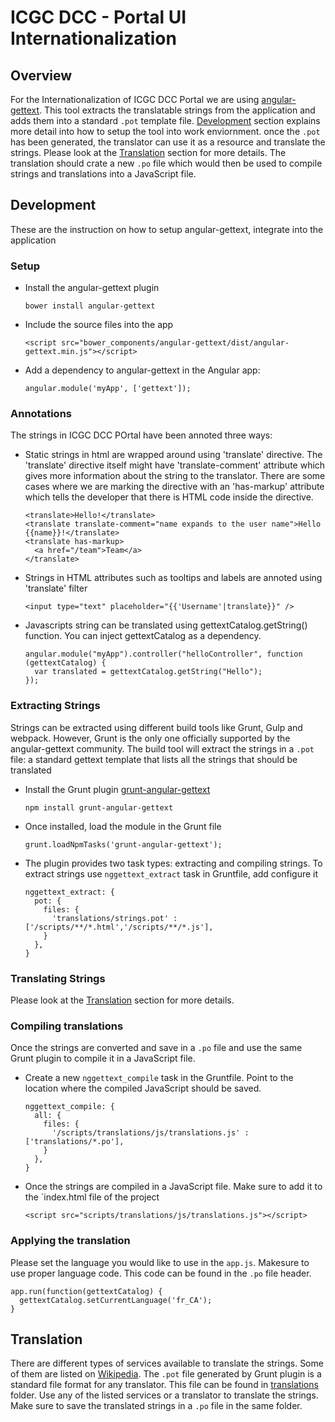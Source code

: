 # ICGC DCC - Portal UI Internationalization

## Overview

For the Internationalization of ICGC DCC Portal we are using [angular-gettext](https://github.com/rubenv/angular-gettext). This tool extracts the translatable strings from the application
and adds them into a standard `.pot` template file. [Development](#development) section explains more detail into how to setup the tool into work enviornment. once the `.pot` has been
generated, the translator can use it as a resource and translate the strings. Please look at the [Translation](#translation) section for more details. The translation should crate a new
`.po` file which would then be used to compile strings and translations into a JavaScript file.

## Development

These are the instruction on how to setup angular-gettext, integrate into the application 

### Setup

- Install the angular-gettext plugin

	```
	bower install angular-gettext
	```

- Include the source files into the app

	```
	<script src="bower_components/angular-gettext/dist/angular-gettext.min.js"></script>
	```

- Add a dependency to angular-gettext in the Angular app:
	```
	angular.module('myApp', ['gettext']);
	```

### Annotations

The strings in ICGC DCC POrtal have been annoted three ways:

- Static strings in html are wrapped around using 'translate' directive. The 'translate'
directive itself might have 'translate-comment' attribute which gives more information
about the string to the translator. There are some cases where we are marking the directive
with an 'has-markup' attribute which tells the developer that there is HTML code inside the directive.

	```
	<translate>Hello!</translate>
	<translate translate-comment="name expands to the user name">Hello {{name}}!</translate>
	<translate has-markup>
	  <a href="/team">Team</a>
	</translate>
	```

- Strings in HTML attributes such as tooltips and labels are annoted using 'translate' filter

	```
	<input type="text" placeholder="{{'Username'|translate}}" />
	```

- Javascripts string can be translated using gettextCatalog.getString() function. You can inject
gettextCatalog as a dependency.

	```
	angular.module("myApp").controller("helloController", function (gettextCatalog) {
      var translated = gettextCatalog.getString("Hello");
    });
	```

### Extracting Strings

Strings can be extracted using different build tools like Grunt, Gulp and webpack. However, Grunt
is the only one officially supported by the angular-gettext community. The build tool will extract
the strings in a `.pot` file: a standard gettext template that lists all the strings that should be
translated

- Install the Grunt plugin [grunt-angular-gettext](https://www.npmjs.com/package/grunt-angular-gettext)

	```
	npm install grunt-angular-gettext
	```

- Once installed, load the module in the Grunt file

	```
	grunt.loadNpmTasks('grunt-angular-gettext');
	```

- The plugin provides two task types: extracting and compiling strings. To extract
strings use `nggettext_extract` task in Gruntfile, add configure it

	```
	nggettext_extract: {
	  pot: {
	    files: {
		  'translations/strings.pot' : ['/scripts/**/*.html','/scripts/**/*.js'],
		}
	  },
	}
	```

### Translating Strings

Please look at the [Translation](#translation) section for more details.

### Compiling translations

Once the strings are converted and save in a `.po` file and use the same Grunt plugin to 
compile it in a JavaScript file.

- Create a new `nggettext_compile` task in the Gruntfile. Point to the location where 
the compiled JavaScript should be saved.

	```
	nggettext_compile: {
	  all: {
	    files: {
		  '/scripts/translations/js/translations.js' : ['translations/*.po'],
		}
	  },
	}
	```

- Once the strings are compiled in a JavaScript file. Make sure to add it to the `index.html
file of the project

	```
	<script src="scripts/translations/js/translations.js"></script>
	```

### Applying the translation

Please set the language you would like to use in the `app.js`. Makesure to use proper 
language code. This code can be found in the `.po` file header.

	
	app.run(function(gettextCatalog) {
	  gettextCatalog.setCurrentLanguage('fr_CA');
	}
	

## Translation

There are different types of services available to translate the strings. Some of them
are listed on [Wikipedia](http://en.wikipedia.org/wiki/Gettext#See_also). The `.pot` file 
generated by Grunt plugin is a standard file format for any translator. This file can be
found in [translations](dcc-portal-ui/translations/) folder. Use any of the listed services or a translator 
to translate the strings. Make sure to save the translated strings in a `.po` file in the same folder.